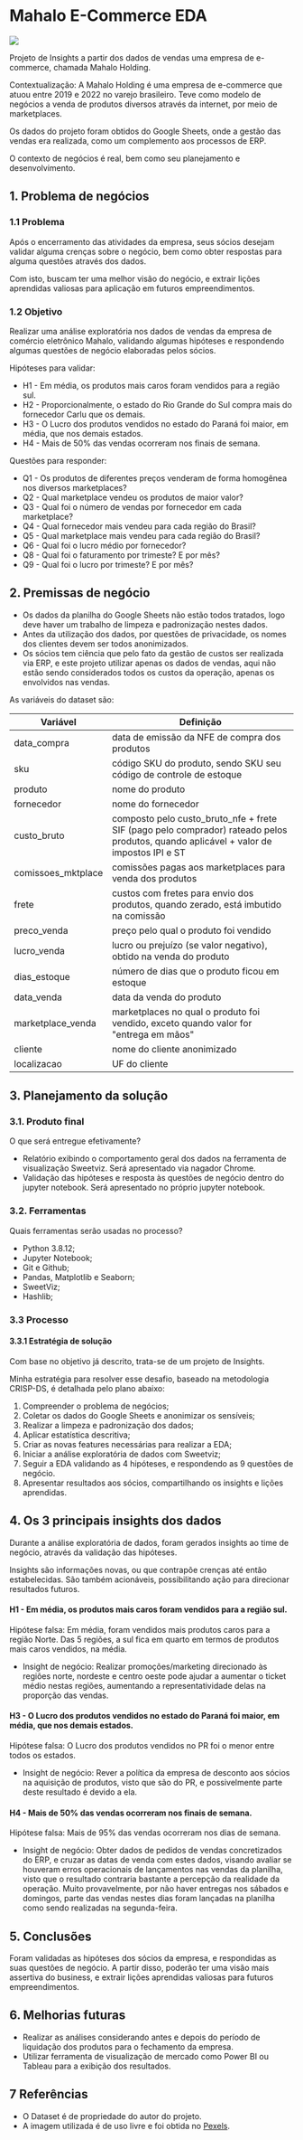 # Mahalo E-Commerce EDA

<img src="https://github.com/kedimo-cd/Ecommerce_EDA_main_Mahalo/blob/main/imagens/ecommerce.jpg"/>

Projeto de Insights a partir dos dados de vendas uma empresa de e-commerce, chamada Mahalo Holding.

Contextualização: A Mahalo Holding é uma empresa de e-commerce que atuou entre 2019 e 2022 no varejo brasileiro. Teve como modelo de negócios a venda de produtos diversos através da internet, por meio de marketplaces.

Os dados do projeto foram obtidos do Google Sheets, onde a gestão das vendas era realizada, como um complemento aos processos de ERP.

O contexto de negócios é real, bem como seu planejamento e desenvolvimento.

## 1. Problema de negócios
### 1.1 Problema
Após o encerramento das atividades da empresa, seus sócios desejam validar alguma crenças sobre o negócio, bem como obter respostas para alguma questões através dos dados.

Com isto, buscam ter uma melhor visão do negócio, e extrair lições aprendidas valiosas para aplicação em futuros empreendimentos.

### 1.2 Objetivo
Realizar uma análise exploratória nos dados de vendas da empresa de comércio eletrônico Mahalo, validando algumas hipóteses e respondendo algumas questões de negócio elaboradas pelos sócios.

Hipóteses para validar:
- H1 - Em média, os produtos mais caros foram vendidos para a região sul.
- H2 - Proporcionalmente, o estado do Rio Grande do Sul compra mais do fornecedor Carlu que os demais.
- H3 - O Lucro dos produtos vendidos no estado do Paraná foi maior, em média, que nos demais estados.
- H4 - Mais de 50% das vendas ocorreram nos finais de semana.

Questões para responder:
- Q1 - Os produtos de diferentes preços venderam de forma homogênea nos diversos marketplaces?
- Q2 - Qual marketplace vendeu os produtos de maior valor?
- Q3 - Qual foi o número de vendas por fornecedor em cada marketplace?
- Q4 - Qual fornecedor mais vendeu para cada região do Brasil?
- Q5 - Qual marketplace mais vendeu para cada região do Brasil?
- Q6 - Qual foi o lucro médio por fornecedor?
- Q8 - Qual foi o faturamento por trimeste? E por mês?
- Q9 - Qual foi o lucro por trimeste? E por mês?

## 2. Premissas de negócio
- Os dados da planilha do Google Sheets não estão todos tratados, logo deve haver um trabalho de limpeza e padronização nestes dados.
- Antes da utilização dos dados, por questões de privacidade, os nomes dos clientes devem ser todos anonimizados.
- Os sócios tem ciência que pelo fato da gestão de custos ser realizada via ERP, e este projeto utilizar apenas os dados de vendas, aqui não estão sendo considerados todos os custos da operação, apenas os envolvidos nas vendas.  

As variáveis do dataset são:

Variável | Definição
------------ | -------------
 | data_compra | data de emissão da NFE de compra dos produtos |
 | sku | código SKU do produto, sendo SKU seu código de controle de estoque |
 | produto | nome do produto |
 | fornecedor | nome do fornecedor |
 | custo_bruto | composto pelo custo_bruto_nfe + frete SIF (pago pelo comprador) rateado pelos produtos, quando aplicável + valor de impostos IPI e ST |
 | comissoes_mktplace | comissões pagas aos marketplaces para venda dos produtos |
 | frete | custos com fretes para envio dos produtos, quando zerado, está imbutido na comissão |
 | preco_venda | preço pelo qual o produto foi vendido |
 | lucro_venda | lucro ou prejuízo (se valor negativo), obtido na venda do produto |
 | dias_estoque | número de dias que o produto ficou em estoque |
 | data_venda | data da venda do produto |
 | marketplace_venda | marketplaces no qual o produto foi vendido, exceto quando valor for "entrega em mãos" |
 | cliente | nome do cliente anonimizado |
 | localizacao | UF do cliente |


## 3. Planejamento da solução
### 3.1. Produto final
O que será entregue efetivamente?
- Relatório exibindo o comportamento geral dos dados na ferramenta de visualização Sweetviz. Será apresentado via nagador Chrome.
- Validação das hipóteses e resposta às questões de negócio dentro do jupyter notebook. Será apresentado no próprio jupyter notebook.

### 3.2. Ferramentas
Quais ferramentas serão usadas no processo?
- Python 3.8.12;
- Jupyter Notebook;
- Git e Github;
- Pandas, Matplotlib e Seaborn;
- SweetViz;
- Hashlib;

### 3.3 Processo
#### 3.3.1 Estratégia de solução
Com base no objetivo já descrito, trata-se de um projeto de Insights.

Minha estratégia para resolver esse desafio, baseado na metodologia CRISP-DS, é detalhada pelo plano abaixo:

1. Compreender o problema de negócios;
2. Coletar os dados do Google Sheets e anonimizar os sensíveis;
3. Realizar a limpeza e padronização dos dados;
4. Aplicar estatística descritiva;
5. Criar as novas features necessárias para realizar a EDA;
6. Iniciar a análise exploratória de dados com Sweetviz;
7. Seguir a EDA validando as 4 hipóteses, e respondendo as 9 questões de negócio.
8. Apresentar resultados aos sócios, compartilhando os insights e lições aprendidas.

## 4. Os 3 principais insights dos dados
Durante a análise exploratória de dados, foram gerados insights ao time de negócio, através da validação das hipóteses.

Insights são informações novas, ou que contrapõe crenças até então estabelecidas. São também acionáveis, possibilitando ação para direcionar resultados futuros.

#### H1 - Em média, os produtos mais caros foram vendidos para a região sul.

Hipótese falsa: Em média, foram vendidos mais produtos caros para a região Norte. Das 5 regiões, a sul fica em quarto em termos de produtos mais caros vendidos, na média.

* Insight de negócio: Realizar promoções/marketing direcionado às regiões norte, nordeste e centro oeste pode ajudar a aumentar o ticket médio nestas regiões, aumentando a representatividade delas na proporção das vendas.

#### H3 - O Lucro dos produtos vendidos no estado do Paraná foi maior, em média, que nos demais estados.

Hipótese falsa: O Lucro dos produtos vendidos no PR foi o menor entre todos os estados.

* Insight de negócio: Rever a política da empresa de desconto aos sócios na aquisição de produtos, visto que são do PR, e possivelmente parte deste resultado é devido a ela.

#### H4 - Mais de 50% das vendas ocorreram nos finais de semana.

Hipótese falsa: Mais de 95% das vendas ocorreram nos dias de semana.

* Insight de negócio: Obter dados de pedidos de vendas concretizados do ERP, e cruzar as datas de venda com estes dados, visando avaliar se houveram erros operacionais de lançamentos nas vendas da planilha, visto que o resultado contraria bastante a percepção da realidade da operação.
Muito provavelmente, por não haver entregas nos sábados e domingos, parte das vendas nestes dias foram lançadas na planilha como sendo realizadas na segunda-feira.

## 5. Conclusões
Foram validadas as hipóteses dos sócios da empresa, e respondidas as suas questões de negócio.
A partir disso, poderão ter uma visão mais assertiva do business, e extrair lições aprendidas valiosas para futuros empreendimentos.

## 6. Melhorias futuras
- Realizar as análises considerando antes e depois do período de liquidação dos produtos para o fechamento da empresa.
- Utilizar ferramenta de visualização de mercado como Power BI ou Tableau para a exibição dos resultados.

## 7 Referências
* O Dataset é de propriedade do autor do projeto.
* A imagem utilizada é de uso livre e foi obtida no [Pexels](https://www.pexels.com/pt-br/foto/adquirir-cartao-de-credito-cliente-comercio-eletronico-34577/).
